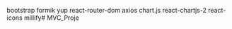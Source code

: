 bootstrap
formik
yup
react-router-dom
axios
chart.js
react-chartjs-2
react-icons
millify# MVC_Proje

